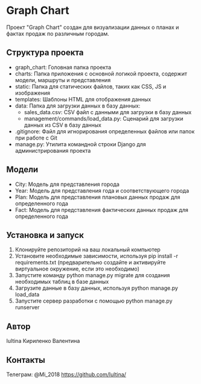 # Graph Chart

Проект "Graph Chart" создан для визуализации данных о планах и фактах продаж по различным городам. 

## Структура проекта

- graph_chart: Головная папка проекта
- charts: Папка приложения с основной логикой проекта, содержит модели, маршруты и представления
- static: Папка для статических файлов, таких как CSS, JS и изображения
- templates: Шаблоны HTML для отображения данных
- data: Папка для загрузки данных в базу данных:
  - sales_data.csv: CSV файл с данными для загрузки в базу данных
  - management/commands/load_data.py: Сценарий для загрузки данных из CSV в базу данных
- .gitignore: Файл для игнорирования определенных файлов или папок при работе с Git
- manage.py: Утилита командной строки Django для администрирования проекта


## Модели

- City: Модель для представления города
- Year: Модель для представления года и соответствующего города
- Plan: Модель для представления плановых данных продаж для определенного года
- Fact: Модель для представления фактических данных продаж для определенного года

## Установка и запуск

1. Клонируйте репозиторий на ваш локальный компьютер
2. Установите необходимые зависимости, используя pip install -r requirements.txt (предварительно создайте и активируйте виртуальное окружение, если это необходимо)
3. Запустите команду python manage.py migrate для создания необходимых таблиц в базе данных
4. Загрузите данные в базу данных, используя python manage.py load_data
5. Запустите сервер разработки с помощью python manage.py runserver

## Автор

Iultina 
Кириленко Валентина

## Контакты

Телеграм: @Mi_2018
https://github.com/Iultina/